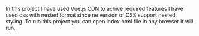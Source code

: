 In this project I have used Vue.js CDN to achive required features
I have used css with nested format since ne version of CSS support nested styling.
To run this project you can open index.html file in any browser it will run.
